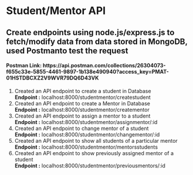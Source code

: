 <h1>Student/Mentor API</h1>
<h2>Create endpoints using <b>node.js/express.js</b> to fetch/modify data from data stored in <b>MongoDB</b>, used <b>Postman</b>to test the request</h2>
<h4><b>Postman Link:</b> https://api.postman.com/collections/26304073-f655c33e-5855-4461-9897-1b138e490940?access_key=PMAT-01HSTDBCXZ2V9WVR79DQ6D43VK</h4>
<ol>
  <li>Created an API endpoint to create a student in Database <br> <b>Endpoint :</b> localhost:8000/studentmentor/createstudent</li>
  <li>Created an API endpoint to create a Mentor in Database <br> <b>Endpoint :</b> localhost:8000/studentmentor/creatementor</li>
  <li>Created an API endpoint to assign a mentor to a student<br> <b>Endpoint :</b> localhost:8000/studentmentor/assignmentor/:id</li>
  <li>Created an API endpoint to change mentor of a student<br> <b>Endpoint :</b> localhost:8000/studentmentor/changementor/:id</li>
  <li>Created an API endpoint to show all students of a particular mentor<br> <b>Endpoint :</b> localhost:8000/studentmentor/mentorsstudents</li>
  <li>Created an API endpoint to show previously assigned mentor of a student<br> <b>Endpoint :</b> localhost:8000/studentmentor/previousmentors/:id</li>
</ol>

